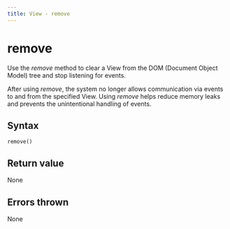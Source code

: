 ```yaml
---
title: View - remove
---
```


# remove
Use the *remove* method to clear a View from the DOM (Document Object Model) tree and stop listening for events.

After using *remove*, the system no longer allows communication via events to and from the specified View. Using *remove* helps reduce memory leaks and prevents the unintentional handling of events.
 

## Syntax
`remove()`


## Return value
None


## Errors thrown
None
